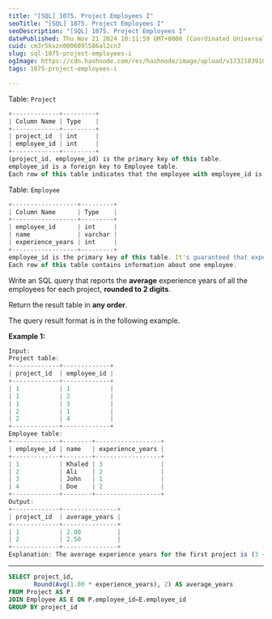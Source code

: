 ```yaml
---
title: "[SQL] 1075. Project Employees I"
seoTitle: "[SQL] 1075. Project Employees I"
seoDescription: "[SQL] 1075. Project Employees I"
datePublished: Thu Nov 21 2024 10:11:59 GMT+0000 (Coordinated Universal Time)
cuid: cm3r5kxzn000609l586al2cn3
slug: sql-1075-project-employees-i
ogImage: https://cdn.hashnode.com/res/hashnode/image/upload/v1732183910845/91c07e9e-04c9-482b-adac-5c7fcf0063df.png
tags: 1075-project-employees-i

---
```


Table: `Project`

```javascript
+-------------+---------+
| Column Name | Type    |
+-------------+---------+
| project_id  | int     |
| employee_id | int     |
+-------------+---------+
(project_id, employee_id) is the primary key of this table.
employee_id is a foreign key to Employee table.
Each row of this table indicates that the employee with employee_id is working on the project with project_id.
```

Table: `Employee`

```javascript
+------------------+---------+
| Column Name      | Type    |
+------------------+---------+
| employee_id      | int     |
| name             | varchar |
| experience_years | int     |
+------------------+---------+
employee_id is the primary key of this table. It's guaranteed that experience_years is not NULL.
Each row of this table contains information about one employee.
```

Write an SQL query that reports the **average** experience years of all the employees for each project, **rounded to 2 digits**.

Return the result table in **any order**.

The query result format is in the following example.

**Example 1:**

```javascript
Input: 
Project table:
+-------------+-------------+
| project_id  | employee_id |
+-------------+-------------+
| 1           | 1           |
| 1           | 2           |
| 1           | 3           |
| 2           | 1           |
| 2           | 4           |
+-------------+-------------+
Employee table:
+-------------+--------+------------------+
| employee_id | name   | experience_years |
+-------------+--------+------------------+
| 1           | Khaled | 3                |
| 2           | Ali    | 2                |
| 3           | John   | 1                |
| 4           | Doe    | 2                |
+-------------+--------+------------------+
Output: 
+-------------+---------------+
| project_id  | average_years |
+-------------+---------------+
| 1           | 2.00          |
| 2           | 2.50          |
+-------------+---------------+
Explanation: The average experience years for the first project is (3 + 2 + 1) / 3 = 2.00 and for the second project is (3 + 2) / 2 = 2.50
```

---

```sql
SELECT project_id,
       Round(Avg(1.00 * experience_years), 2) AS average_years
FROM Project AS P
JOIN Employee AS E ON P.employee_id=E.employee_id
GROUP BY project_id
```